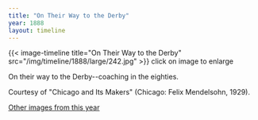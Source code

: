 ```yaml
---
title: "On Their Way to the Derby"
year: 1888
layout: timeline
---
```


{{< image-timeline title="On Their Way to the Derby" src="/img/timeline/1888/large/242.jpg" >}}
click on image to enlarge 

On their way to the Derby--coaching in the eighties. 

Courtesy of "Chicago and Its Makers" (Chicago: Felix Mendelsohn, 1929).  

[Other images from this year](/historical/timeline/1888)